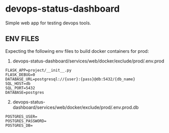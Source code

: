 # devops-status-dashboard

Simple web app for testing devops tools.

## ENV FILES
Expecting the following env files to build docker containers for prod:
1. devops-status-dashboard/services/web/docker/exclude/prod/.env.prod
```
FLASK_APP=project/__init__.py
FLASK_DEBUG=0
DATABASE_URL=postgresql://{user}:{pass}@db:5432/{db_name}
SQL_HOST=db
SQL_PORT=5432
DATABASE=postgres
```
2. devops-status-dashboard/services/web/docker/exclude/prod/.env.prod.db
```
POSTGRES_USER=
POSTGRES_PASSWORD=
POSTGRES_DB=
```